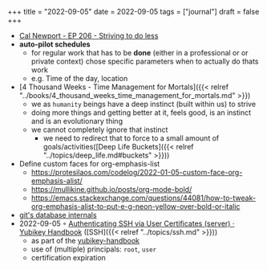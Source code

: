+++
title = "2022-09-05"
date = 2022-09-05
tags = ["journal"]
draft = false
+++

-   [Cal Newport - EP 206 - Striving to do less](https://player.fm/1BRJfYU)
-   **auto-pilot schedules**
    -   for regular work that has to be **done** (either in a professional or or private context) chose specific parameters when to actually do thats work
    -   e.g. Time of the day, location
-   [4 Thousand Weeks - Time Management for Mortals]({{< relref "../books/4_thousand_weeks_time_management_for_mortals.md" >}})
    -   we as `humanity` beings have a deep instinct (built within us) to strive
    -   doing more things and getting better at it, feels good, is an instinct and is an evolutionary thing
    -   we cannot completely ignore that instinct
        -   we need to redirect that to force to a small amount of goals/activities([Deep Life Buckets]({{< relref "../topics/deep_life.md#buckets" >}}))
-   Define custom faces for org-emphasis-list
    -   <https://protesilaos.com/codelog/2022-01-05-custom-face-org-emphasis-alist/>
    -   <https://mullikine.github.io/posts/org-mode-bold/>
    -   <https://emacs.stackexchange.com/questions/44081/how-to-tweak-org-emphasis-alist-to-put-e-g-neon-yellow-over-bold-or-italic>
-   [git's database internals](https://github.blog/2022-09-02-gits-database-internals-v-scalability/)
-   2022-09-05 ◦ [Authenticating SSH via User Certificates (server) · Yubikey Handbook](https://ruimarinho.gitbooks.io/yubikey-handbook/content/ssh/authenticating-ssh-via-user-certificates-server/)  ([SSH]({{< relref "../topics/ssh.md" >}}))
    -   as part of the [yubikey-handbook](https://ruimarinho.gitbooks.io/yubikey-handbook/content/)
    -   use of (multiple) principals: `root`, `user`
    -   certification expiration